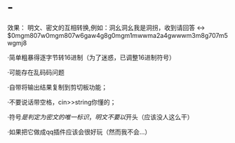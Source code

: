 # -
效果：
明文、密文的互相转换,例如：洞幺洞幺我是洞拐，收到请回答 <-> $0mgm807w0mgm807w6gaw4g8g0mgm1mwwma2a4gwwwm3m8g707m5wgmj8 

·简单粗暴得逐字节转16进制（为了迷惑，已调整16进制符号）

·可能存在乱码码问题

·自带将输出结果复制到剪切板功能；

·不要说话带空格，cin>>string你懂的；

·符号$是判定为密文的唯一标识，明文不要以$开头（应该没人这么干）

·如果把它做成qq插件应该会很好玩（然而我不会...）
